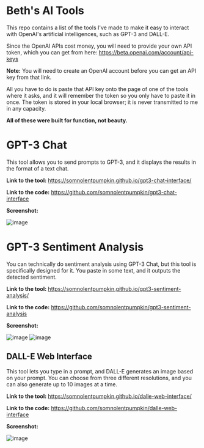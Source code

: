 # Beth's AI Tools
This repo contains a list of the tools I've made to make it easy to interact with OpenAI's artificial intelligences, such as GPT-3 and DALL-E.

Since the OpenAI APIs cost money, you will need to provide your own API token, which you can get from here: https://beta.openai.com/account/api-keys

**Note:** You will need to create an OpenAI account before you can get an API key from that link.

All you have to do is paste that API key onto the page of one of the tools where it asks, and it will remember the token so you only have to paste it in once. The token is stored in your local browser; it is never transmitted to me in any capacity.

**All of these were built for function, not beauty.**

# GPT-3 Chat
This tool allows you to send prompts to GPT-3, and it displays the results in the format of a text chat.

**Link to the tool:** https://somnolentpumpkin.github.io/gpt3-chat-interface/

**Link to the code:** https://github.com/somnolentpumpkin/gpt3-chat-interface

**Screenshot:**

![image](https://user-images.githubusercontent.com/16698761/204412506-b1a1d2ef-8bbf-41d6-9e33-e85b037f1c87.png)

# GPT-3 Sentiment Analysis
You can technically do sentiment analysis using GPT-3 Chat, but this tool is specifically designed for it. You paste in some text, and it outputs the detected sentiment.

**Link to the tool:** https://somnolentpumpkin.github.io/gpt3-sentiment-analysis/

**Link to the code:** https://github.com/somnolentpumpkin/gpt3-sentiment-analysis

**Screenshot:**

![image](https://user-images.githubusercontent.com/16698761/204412954-0a681cd9-1cb3-4c93-b023-2b04c5cb5c13.png)
![image](https://user-images.githubusercontent.com/16698761/204413230-b748d8d0-fd85-4052-8e29-997f7eb54bbf.png)

## DALL-E Web Interface
This tool lets you type in a prompt, and DALL-E generates an image based on your prompt. You can choose from three different resolutions, and you can also generate up to 10 images at a time.

**Link to the tool:** https://somnolentpumpkin.github.io/dalle-web-interface/

**Link to the code:** https://github.com/somnolentpumpkin/dalle-web-interface

**Screenshot:**

![image](https://user-images.githubusercontent.com/16698761/204413794-24e9a52a-73c3-4434-93bb-ce4c70514f92.png)
